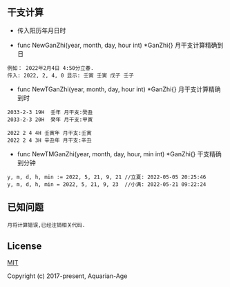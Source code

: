 ## 干支计算

- 传入阳历年月日时

- func NewGanZhi(year, month, day, hour int) *GanZhi{} 月干支计算精确到日
```text
例如： 2022年2月4日 4:50分立春. 
传入: 2022, 2, 4, 0 显示: 壬寅 壬寅 戊子 壬子
```

- func NewTGanZhi(year, month, day, hour int) *GanZhi{} 月干支计算精确到时
```text
2033-2-3 19H  壬年 月干支:癸丑
2033-2-3 20H  癸年 月干支:甲寅

2022 2 4 4H 壬寅年 月干支:壬寅
2022 2 4 3H 辛丑年 月干支:辛丑
```

- func NewTMGanZhi(year, month, day, hour, min int) *GanZhi{} 干支精确到分钟
```text
y, m, d, h, min := 2022, 5, 21, 9, 21 //立夏: 2022-05-05 20:25:46
y, m, d, h, min = 2022, 5, 21, 9, 23  //小满: 2022-05-21 09:22:24
```

## 已知问题
```text
月将计算错误,已经注销相关代码.
```

## License

[MIT](http://opensource.org/licenses/MIT)

Copyright (c) 2017-present, Aquarian-Age
